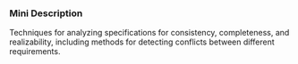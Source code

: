 ### Mini Description

Techniques for analyzing specifications for consistency, completeness, and realizability, including methods for detecting conflicts between different requirements.

